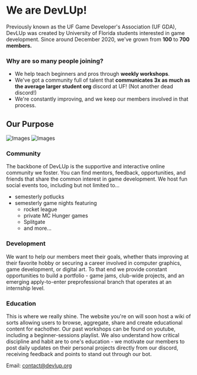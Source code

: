 # We are DevLUp!
Previously known as the UF Game Developer's Association (UF GDA), DevLUp was created by University of Florida students interested in game development. Since around December 2020, we've grown from **100** to **700 members.**

### Why are so many people joining?
  * We help teach beginners and pros through **weekly workshops**.
  * We've got a community full of talent that **communicates 3x as much as the average larger student org** discord at UF! (Not another dead discord!)
  * We're constantly improving, and we keep our members involved in that process.

## Our Purpose
![Images](https://media.discordapp.net/attachments/922216869312729088/1005218402710863993/unknown.png?width=600&height=450) ![Images](https://media.discordapp.net/attachments/922216869312729088/1005216946809217165/unknown.png?width=341&height=455)
### Community


The backbone of DevLUp is the supportive and interactive online community we foster. You can find mentors, feedback, opportunities, and friends that share the common interest in game development. We host fun social events too, including but not limited to...
* semesterly potlucks
* semesterly game nights featuring
  * rocket league
  * private MC Hunger games
  * Splitgate
  * and more... 

### Development


We want to help our members meet their goals, whether thats improving at their favorite hobby or securing a career involved in computer graphics, game development, or digital art. To that end we provide constant opportunities to build a portfolio - game jams, club-wide projects, and an emerging apply-to-enter preprofessional branch that operates at an internship level.

### Education
This is where we really shine. The website you're on will soon host a wiki of sorts allowing users to browse, aggregate, share and create educational content for eachother. Our past workshops can be found on youtube, including a beginner-sessions playlist. We also understand how critical discipline and habit are to one's education - we motivate our members to post daily updates on their personal projects directly from our discord, receiving feedback and points to stand out through our bot. 

[//]: ## (Behind The Scenes, information on the org's story as well as just putting the credits section here.)

Email: contact@devlup.org
